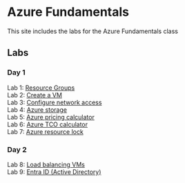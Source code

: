# Azure Fundamentals

This site includes the labs for the Azure Fundamentals class

## Labs
### Day 1
Lab 1: [Resource Groups](https://docs.microsoft.com/learn/modules/describe-core-architectural-components-of-azure/7-exercise-create-azure-resource/)    
Lab 2: [Create a VM](https://docs.microsoft.com/learn/modules/describe-azure-compute-networking-services/3-exercise-create-azure-virtual-machine)   
Lab 3: [Configure network access](https://docs.microsoft.com/learn/modules/describe-azure-compute-networking-services/9-exercise-configure-network-access/)   
Lab 4: [Azure storage](https://docs.microsoft.com/learn/modules/describe-azure-storage-services/5-exercise-create-storage-blob)   
Lab 5: [Azure pricing calculator](https://learn.microsoft.com/training/modules/describe-cost-management-azure/4-exercise-estimate-workload-costs-use-pricing-calculator)   
Lab 6: [Azure TCO calculator](https://learn.microsoft.com/training/modules/describe-cost-management-azure/5-exercise-compare-workload-costs-use-total-cost-ownership-calculator)   
Lab 7: [Azure resource lock](https://learn.microsoft.com/training/modules/describe-features-tools-azure-for-governance-compliance/5-exercise-configure-resource-lock)   

### Day 2   
Lab 8: [Load balancing VMs](labs/load-balancer/)   
Lab 9: [Entra ID (Active Directory)](labs/entra-id-users/)   
